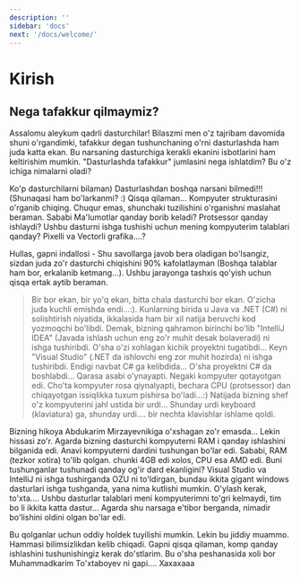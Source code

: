 ```yaml
---
description: ''
sidebar: 'docs'
next: '/docs/welcome/'
---
```


# Kirish

## Nega tafakkur qilmaymiz?

Assalomu aleykum qadrli dasturchilar! Bilaszmi men o'z tajribam davomida shuni o'rgandimki, tafakkur degan tushunchaning o'rni dasturlashda ham juda katta ekan. Bu narsaning dasturchiga kerakli ekanini isbotlarini ham keltirishim mumkin. "Dasturlashda tafakkur" jumlasini nega ishlatdim? Bu o'z ichiga nimalarni oladi?

Ko'p dasturchilarni bilaman) Dasturlashdan boshqa narsani bilmedi!!! (Shunaqasi ham bo'larkanmi? :) Qisqa qilaman... Kompyuter strukturasini o'rganib chiqing. Chuqur emas, shunchaki tuzilishini o'rganishni maslahat beraman. Sababi Ma'lumotlar qanday borib keladi? Protsessor qanday ishlaydi? Ushbu dasturni ishga tushishi uchun mening kompyuterim talablari qanday? Pixelli va Vectorli grafika....? 

Hullas, gapni indallosi - Shu savollarga javob bera oladigan bo'lsangiz, sizdan juda zo'r dasturchi chiqishini 90% kafolatlayman (Boshqa talablar ham bor, erkalanib ketmang...). Ushbu jarayonga tashxis qo'yish uchun qisqa ertak aytib beraman.

> Bir bor ekan,  bir yo'q ekan, bitta chala dasturchi bor ekan. O'zicha juda kuchli emishda endi...:).  Kunlarning birida u Java va .NET (C#) ni solishtirish niyatida, ikkalasida ham bir xil natija beruvchi kod yozmoqchi bo'libdi. Demak, bizning qahramon birinchi bo'lib "IntelliJ IDEA" (Javada ishlash uchun eng zo'r muhit desak bolaveradi) ni ishga tushiribdi. O'sha o'zi xohlagan kichik proyektni tugatibdi... Keyn "Visual Studio"  (.NET da ishlovchi eng zor muhit hozirda) ni ishga tushiribdi. Endigi navbat C# ga kelibdida... O'sha proyektni C# da boshlabdi... Qarasa asabi o'ynayapti. Negaki kompyuter qotayotgan edi. Cho'ta kompyuter rosa qiynalyapti, bechara CPU (protsessor) dan chiqayotgan issiqlikka tuxum pishirsa bo'ladi...:) Natijada bizning shef o'z kompyuterini jahl ustida bir urdi... Shunday urdi keyboard (klaviatura) ga, shunday urdi.... bir nechta klavishlar ishlame qoldi.  

Bizning hikoya Abdukarim Mirzayevnikiga o'xshagan zo'r emasda... Lekin hissasi zo'r. Agarda bizning dasturchi kompyuterni RAM i qanday ishlashini bilganida edi. Anavi kompyuterni dardini tushungan bo'lar edi. Sababi, RAM (tezkor xotira) to'lib qolgan. chunki 4GB edi xolos, CPU esa AMD edi. Buni tushunganlar tushunadi qanday og'ir dard ekanligini? Visual Studio va IntelliJ ni ishga tushirganda OZU ni to'ldirgan, bundau ikkita gigant windows dasturlari ishga tushganda, yana nima kutlishi mumkin. O'ylash kerak, to'xta.... Ushbu dasturlar talablari meni kompyuterimni to'gri kelmaydi, tim bo li ikkita katta dastur... Agarda shu narsaga e'tibor berganda, nimadir bo'lishini oldini olgan bo'lar edi. 

Bu qolganlar uchun oddiy holdek tuyilishi mumkin. Lekin bu jiddiy muammo. Hammasi bilimsizlikdan kelib chiqadi. Gapni qisqa qilaman, komp qanday ishlashini tushunishingiz kerak do'stlarim. Bu o'sha peshanasida xoli bor Muhammadkarim To'xtaboyev ni gapi.... Xaxaxaaa
